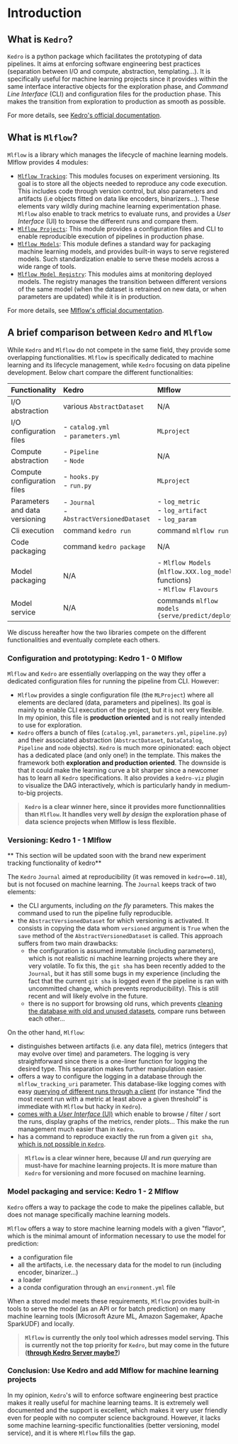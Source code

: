 # Introduction

## What is ``Kedro``?

``Kedro`` is a python package which facilitates the prototyping of data pipelines. It aims at enforcing software engineering best practices (separation between I/O and compute, abstraction, templating...). It is specifically useful for machine learning projects since it provides within the same interface interactive objects for the exploration phase, and *Command Line Interface* (CLI) and configuration files for the production phase. This makes the transition from exploration to production as smooth as possible.

For more details, see [Kedro's official documentation](https://kedro.readthedocs.io/en/stable/01_introduction/01_introduction.html).

## What is ``Mlflow``?

``Mlflow`` is a library which manages the lifecycle of machine learning models. Mlflow provides 4 modules:

- [``Mlflow Tracking``](https://www.mlflow.org/docs/latest/tracking.html): This modules focuses on experiment versioning. Its goal is to store all the objects needed to reproduce any code execution. This includes code through version control, but also parameters and artifacts (i.e objects fitted on data like encoders, binarizers...). These elements vary wildly during machine learning experimentation phase. ``Mlflow`` also enable to track metrics to evaluate runs, and provides a *User Interface* (UI) to browse the different runs and compare them.
- [``Mlflow Projects``](https://www.mlflow.org/docs/latest/projects.html): This module provides a configuration files and CLI to enable reproducible execution of pipelines in production phase.
- [``Mlflow Models``](https://www.mlflow.org/docs/latest/models.html): This module defines a standard way for packaging machine learning models, and provides built-in ways to serve registered models. Such standardization enable to serve these models across a wide range of tools.
- [``Mlflow Model Registry``](https://www.mlflow.org/docs/latest/model-registry.html): This modules aims at monitoring deployed models. The registry manages the transition between different versions of the same model (when the dataset is retrained on new data, or when parameters are updated) while it is in production.

For more details, see [Mlflow's official documentation](https://www.mlflow.org/docs/latest/index.html).

## A brief comparison between ``Kedro`` and ``Mlflow``

While ``Kedro`` and ``Mlflow`` do not compete in the same field, they provide some overlapping functionalities. ``Mlflow`` is specifically dedicated to machine learning and its lifecycle management, while ``Kedro`` focusing on data pipeline development. Below chart compare the different functionalities:

| Functionality                  | Kedro                                             | Mlflow                                                                              |
| :----------------------------- | :------------------------------------------------ | :---------------------------------------------------------------------------------- |
| I/O abstraction                | various ``AbstractDataset``                       | N/A                                                                                 |
| I/O configuration files        | - ``catalog.yml`` <br> - ``parameters.yml``       | ``MLproject``                                                                       |
| Compute abstraction            | - ``Pipeline`` <br> - ``Node``                    | N/A                                                                                 |
| Compute configuration files    | - ``hooks.py`` <br> - ``run.py``                  | `MLproject`                                                                         |
| Parameters and data versioning | - ``Journal`` <br> - ``AbstractVersionedDataset`` | - ``log_metric``<br> - ``log_artifact``<br> - ``log_param``                         |
| Cli execution                  | command ``kedro run``                             | command ``mlflow run``                                                              |
| Code packaging                 | command ``kedro package``                         | N/A                                                                                 |
| Model packaging                | N/A                                               | - ``Mlflow Models`` (``mlflow.XXX.log_model`` functions) <br> - ``Mlflow Flavours`` |
| Model service                  | N/A                                               | commands ``mlflow models {serve/predict/deploy}``                                   |

We discuss hereafter how the two libraries compete on the different functionalities and eventually complete each others.

### Configuration and prototyping: Kedro 1 - 0 Mlflow

``Mlflow`` and ``Kedro`` are essentially overlapping on the way they offer a dedicated configuration files for running the pipeline from CLI. However:  

- ``Mlflow`` provides a single configuration file (the ``MLProject``) where all elements are declared (data, parameters and pipelines). Its goal is mainly to enable CLI execution of the project, but it is not very flexible. In my opinion, this file is **production oriented** and is not really intended to use for exploration.
- ``Kedro`` offers a bunch of files (``catalog.yml``, ``parameters.yml``, ``pipeline.py``) and their associated abstraction (``AbstractDataset``, ``DataCatalog``, ``Pipeline`` and ``node`` objects). ``Kedro`` is much more opinionated: each object has a dedicated place (and only one!) in the template. This makes the framework both **exploration and production oriented**. The downside is that it could make the learning curve a bit sharper since a newcomer has to learn all ``Kedro`` specifications. It also provides a ``kedro-viz`` plugin to visualize the DAG interactively, which is particularly handy in medium-to-big projects.


> **``Kedro`` is a clear winner here, since it provides more functionnalities than ``Mlflow``. It handles very well _by design_ the exploration phase of data science projects when Mlflow is less flexible.**

### Versioning: Kedro 1 - 1 Mlflow

** This section will be updated soon with the brand new experiment tracking functionality of kedro**

The ``Kedro`` ``Journal`` aimed at reproducibility (it was removed in ``kedro==0.18``), but is not focused on machine learning. The `Journal` keeps track of two elements:

- the CLI arguments, including *on the fly* parameters. This makes the command used to run the pipeline fully reproducible.
- the ``AbstractVersionedDataset`` for which versioning is activated. It consists in copying the data whom ``versioned`` argument is ``True`` when the ``save`` method of the ``AbstractVersionedDataset`` is called.
This approach suffers from two main drawbacks:
  - the configuration is assumed immutable (including parameters), which is not realistic ni machine learning projects where they are very volatile. To fix this, the ``git sha`` has been recently added to the ``Journal``, but it has still some bugs in my experience (including the fact that the current ``git sha`` is logged even if the pipeline is ran with uncommitted change, which prevents reproducibility). This is still recent and will likely evolve in the future.
  - there is no support for browsing old runs, which prevents [cleaning the database with old and unused datasets](https://github.com/quantumblacklabs/kedro/issues/406), compare runs between each other...

On the other hand, ``Mlflow``:

- distinguishes between artifacts (i.e. any data file), metrics (integers that may evolve over time) and parameters. The logging is very straightforward since there is a one-liner function for logging the desired type. This separation makes further manipulation easier.
- offers a way to configure the logging in a database through the ``mlflow_tracking_uri`` parameter. This database-like logging comes with easy [querying of different runs through a client](https://www.mlflow.org/docs/latest/python_api/mlflow.client.html#mlflow.client.MlflowClient) (for instance "find the most recent run with a metric at least above a given threshold" is immediate with ``Mlflow`` but hacky in ``Kedro``).
- [comes with a *User Interface* (UI)](https://mlflow.org/docs/latest/tracking.html#id7) which enable to browse / filter / sort the runs, display graphs of the metrics, render plots... This make the run management much easier than in ``Kedro``.
- has a command to reproduce exactly the run from a given ``git sha``, [which is not possible in ``Kedro``](https://github.com/quantumblacklabs/kedro/issues/297).

> **``Mlflow`` is a clear winner here, because _UI_ and _run querying_ are must-have for machine learning projects. It is more mature than ``Kedro`` for versioning and more focused on machine learning.**

### Model packaging and service: Kedro 1 - 2 Mlflow

``Kedro`` offers a way to package the code to make the pipelines callable, but does not manage specifically machine learning models.

``Mlflow`` offers a way to store machine learning models with a given "flavor", which is the minimal amount of information necessary to use the model for prediction:

- a configuration file
- all the artifacts, i.e. the necessary data for the model to run (including encoder, binarizer...)
- a loader
- a conda configuration through an ``environment.yml`` file

When a stored model meets these requirements, ``Mlflow`` provides built-in tools to serve the model (as an API or for batch prediction) on many machine learning tools (Microsoft Azure ML, Amazon Sagemaker, Apache SparkUDF) and locally.

> **``Mlflow`` is currently the only tool which adresses model serving. This is currently not the top priority for ``Kedro``, but may come in the future ([through Kedro Server maybe?](https://github.com/quantumblacklabs/kedro/issues/143))**

### Conclusion: Use Kedro and add Mlflow for machine learning projects

In my opinion, ``Kedro``'s will to enforce software engineering best practice makes it really useful for machine learning teams. It is extremely well documented and the support is excellent, which makes it very user friendly even for people with no computer science background. However, it lacks some machine learning-specific functionalities (better versioning, model service), and it is where ``Mlflow`` fills the gap.
